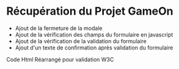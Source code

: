 # Récupération du Projet GameOn

- Ajout de la fermeture de la modale
- Ajout de la vérification des champs du formulaire en javascript
- Ajout de la vérification de la validation du formulaire
- Ajout d'un texte de confirmation après validation du formulaire

Code Html Réarrangé pour validation W3C

